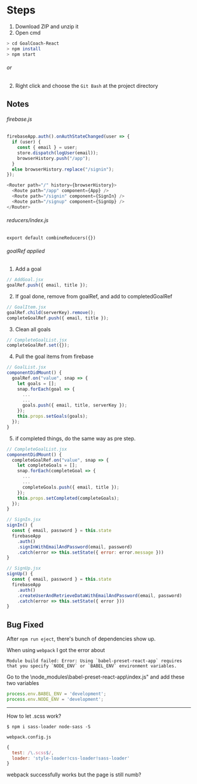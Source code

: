 # Steps
1. Download ZIP and unzip it
2. Open cmd 
```bash
> cd GoalCoach-React
> npm install
> npm start
```
###### or
2. Right click and choose the `Git Bash` at the project directory

## Notes
###### firebase.js
```js
firebaseApp.auth().onAuthStateChanged(user => {
  if (user) {
    const { email } = user;
    store.dispatch(logUser(email));
    browserHistory.push("/app");
  } 
  else browserHistory.replace("/signin");
});
  ```
```js
<Router path="/" history={browserHistory}>
  <Route path="/app" component={App} />
  <Route path="/signin" component={SignIn} />
  <Route path="/signup" component={SignUp} />
</Router>
```
###### reducers/index.js
```js*
export default combineReducers({})
```

###### goalRef applied
1. Add a goal
```js
// AddGoal.jsx
goalRef.push({ email, title }); 
```
2. If goal done, remove from goalRef, and add to completedGoalRef
```js
// GoalItem.jsx
goalRef.child(serverKey).remove(); 
completeGoalRef.push({ email, title });
```
3. Clean all goals
```js
// CompleteGoalList.jsx
completeGoalRef.set({});
```
4. Pull the goal items from firebase
```js
// GoalList.jsx
componentDidMount() {
  goalRef.on("value", snap => {
    let goals = [];
    snap.forEach(goal => {
      ...
      ...
      goals.push({ email, title, serverKey });
    });
    this.props.setGoals(goals);
  });
}
```
5. if completed things, do the same way as pre step. 
```js
// CompleteGoalList.jsx
componentDidMount() {
  completeGoalRef.on("value", snap => {
    let completeGoals = [];
    snap.forEach(completeGoal => {
      ...
      ...
      completeGoals.push({ email, title });
    });
    this.props.setCompleted(completeGoals);
  });
}
```

```js
// SignIn.jsx
signIn() {
  const { email, password } = this.state
  firebaseApp
    .auth()
    .signInWithEmailAndPassword(email, password)
    .catch(error => this.setState({ error: error.message }))
}
```
```js
// SignUp.jsx
signUp() {
  const { email, password } = this.state
  firebaseApp
    .auth()
    .createUserAndRetrieveDataWithEmailAndPassword(email, password)
    .catch(error => this.setState({ error }))
}
```


## Bug Fixed

After `npm run eject`, there's bunch of dependencies show up. 

When using `webpack` I got the error about 
```
Module build failed: Error: Using `babel-preset-react-app` requires that you specify `NODE_ENV` or `BABEL_ENV` environment variables. 
```
Go to the \node_modules\babel-preset-react-app\index.js"
and add these two variables
```js
process.env.BABEL_ENV = 'development';
process.env.NODE_ENV = 'development';
```

---

How to let .scss work?
```shell
$ npm i sass-loader node-sass -S
```
`webpack.config.js`
```js
{
  test: /\.scss$/,
  loader: 'style-loader!css-loader!sass-loader'
}
```
webpack successfully works but the page is still numb?
